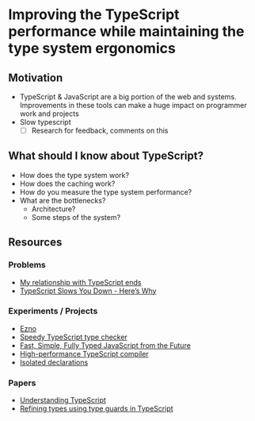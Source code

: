 # Improving the TypeScript performance while maintaining the type system ergonomics

## Motivation

- TypeScript & JavaScript are a big portion of the web and systems. Improvements in these tools can make a huge impact on programmer work and projects
- Slow typescript
  - [ ] Research for feedback, comments on this

## What should I know about TypeScript?

- How does the type system work?
- How does the caching work?
- How do you measure the type system performance?
- What are the bottlenecks?
  - Architecture?
  - Some steps of the system?

## Resources

### Problems

- [My relationship with TypeScript ends](https://www.linkedin.com/posts/activity-7114112050611568640-i7eC?utm_source=share&utm_medium=member_desktop)
- [TypeScript Slows You Down - Here’s Why](https://www.youtube.com/watch?v=Xl02L1jy53c&t=48s&ab_channel=Theo-t3%E2%80%A4gg)

### Experiments / Projects

- [Ezno](https://kaleidawave.github.io/posts/introducing-ezno/)
- [Speedy TypeScript type checker](https://github.com/dudykr/stc)
- [Fast, Simple, Fully Typed JavaScript from the Future](https://rescript-lang.org/)
- [High-performance TypeScript compiler](https://github.com/marcj/TypeRunner)
- [Isolated declarations](https://github.com/microsoft/TypeScript/pull/53463)

### Papers

- [Understanding TypeScript](https://users.soe.ucsc.edu/~abadi/Papers/FTS-submitted.pdf)
- [Refining types using type guards in TypeScript](https://dl.acm.org/doi/10.1145/3018882.3018887)
